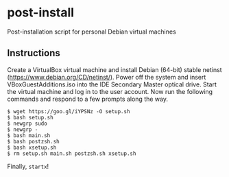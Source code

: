 # post-install
Post-installation script for personal Debian virtual machines

## Instructions
Create a VirtualBox virtual machine and install Debian (64-bit) stable netinst (https://www.debian.org/CD/netinst/). Power off the system and insert VBoxGuestAdditions.iso into the IDE Secondary Master optical drive. Start the virtual machine and log in to the user account. Now run the following commands and respond to a few prompts along the way.
```
$ wget https://goo.gl/iYPSNz -O setup.sh
$ bash setup.sh
$ newgrp sudo
$ newgrp -
$ bash main.sh
$ bash postzsh.sh
$ bash xsetup.sh
$ rm setup.sh main.sh postzsh.sh xsetup.sh
```
Finally, `startx`!
